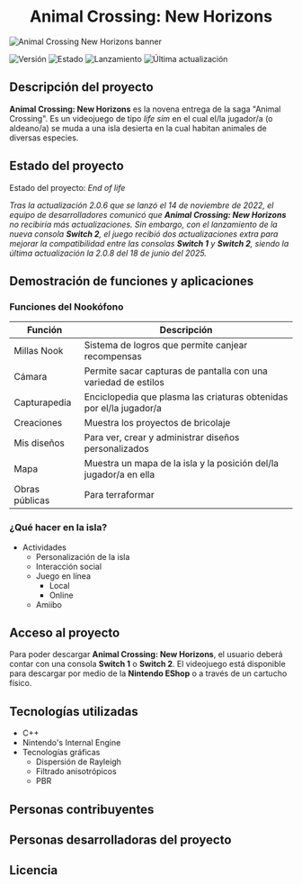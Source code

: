 # <h1 align="center"> Animal Crossing: New Horizons
![Animal Crossing New Horizons banner](https://store.nintendo.com.au/media/wysiwyg/AC_-_MNS_-_Category_Banner_-_1240x250.png)

![Versión](https://img.shields.io/badge/versión-2.0.8-pink) 
![Estado](https://img.shields.io/badge/estado-EOL-blue)
![Lanzamiento](https://img.shields.io/badge/fecha_de_lanzamiento-%2020%2F3%2F2020-magenta)
![Última actualización](https://img.shields.io/badge/último_parche-%2018%2F6%2F2025-lightblue)

## Descripción del proyecto
**Animal Crossing: New Horizons** es la novena entrega de la saga "Animal Crossing". Es un videojuego de tipo *life sim* en el cual el/la jugador/a (o aldeano/a) se muda a una isla desierta en la cual habitan animales de diversas especies.

## Estado del proyecto
Estado del proyecto: *End of life*

*Tras la actualización 2.0.6 que se lanzó el 14 de noviembre de 2022, el equipo de desarrolladores comunicó que **Animal Crossing: New Horizons** no recibiría más actualizaciones. Sin embargo, con el lanzamiento de la nueva consola **Switch 2**, el juego recibió dos actualizaciones extra para mejorar la compatibilidad entre las consolas **Switch 1** y **Switch 2**, siendo la última actualización la 2.0.8 del 18 de junio del 2025.*

## Demostración de funciones y aplicaciones
### Funciones del Nookófono
| Función | Descripción|
|-----------|-----------|
| Millas Nook    | Sistema de logros que permite canjear recompensas|
| Cámara   | Permite sacar capturas de pantalla con una variedad de estilos|
| Capturapedia | Enciclopedia que plasma las criaturas obtenidas por el/la jugador/a|
| Creaciones | Muestra los proyectos de bricolaje|
| Mis diseños | Para ver, crear y administrar diseños personalizados|
| Mapa | Muestra un mapa de la isla y la posición del/la jugador/a en ella|
| Obras públicas | Para terraformar|

### ¿Qué hacer en la isla?
- Actividades
   - Personalización de la isla
   - Interacción social
   - Juego en línea
      - Local
       - Online
    - Amiibo

## Acceso al proyecto
Para poder descargar **Animal Crossing: New Horizons**, el usuario deberá contar con una consola **Switch 1** o **Switch 2**. El videojuego está disponible para descargar por medio de la **Nintendo EShop** o a través de un cartucho físico.

## Tecnologías utilizadas

- C++
- Nintendo's Internal Engine
- Tecnologías gráficas 
  - Dispersión de Rayleigh
  - Filtrado anisotrópicos
  - PBR

## Personas contribuyentes

## Personas desarrolladoras del proyecto

## Licencia











